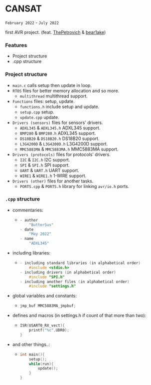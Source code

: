 # CANSAT

`February 2022` - `July 2022`

first AVR project. (feat. [ThePetrovich](https://github.com/ThePetrovich) & [bear1ake](https://github.com/bear1ake))

### Features

- Project structure
- .cpp structure

### Project structure

- `main.c` calls setup then update in loop.
- `RTOS` files for better memory allocation and so more.
  - `multithread` multithread support.
- `Functions` files: setup, update.
  - `functions.h` include setup and update.
  - `setup.cpp` setup.
  - `update.cpp` update.
- `Drivers (sensors)` files for sensors' drivers.
  - `ADXL345` & `ADXL345.h` ADXL345 support.
  - `BMP280` & `BMP280.h` ADXL345 support.
  - `DS18B20` & `DS18B20.h` DS18B20 support.
  - `L3G4200D` & `L3G4200D.h` L3G4200D support.
  - `MMC5883MA` & `MMC5883MA.h` MMC5883MA support.
- `Drivers (protocols)` files for protocols' drivers.
  - `I2C` & `I2C.h` I2C support.
  - `SPI` & `SPI.h` SPI support.
  - `UART` & `UART.h` UART support.
  - `WIRE1` & `WIRE1.h` 1-WIRE support.
- `Drivers (other)` files for another tasks.
  - `PORTS.cpp` & `PORTS.h` library for linking `avr/io.h` ports.

### `.cpp` structure

- commentaries:
  - ```c++
    - author
        "ButterSus"
    - date
        "May 2022"
    - name
        "ADXL345"
    ```

- including libraries:
  - ```c++
    - including standard libraries (in alphabetical order)
        #include <stdio.h>
    - including drivers (in alphabetical order)
        #include "SPI.h"
    - including another files (in alphabetical order)
        #include "settings.h"
    ```

- global variables and constants:
  - ```c++
    jmp_buf MMC5883MA_jmpbuf;
    ```

- defines and macros (in settings.h if count of that more than two):
  - ```c++
    ISR(USART0_RX_vect){
        printf("%c",UDR0);
    }
    ```
- and other things..:
  - ```c++
    int main(){
        setup();
        while(run){
            update();
        }
    }
    ```